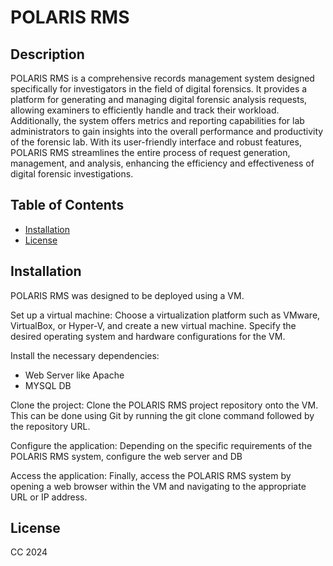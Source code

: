 # POLARIS RMS

## Description
POLARIS RMS is a comprehensive records management system designed specifically for investigators in the field of digital forensics. It provides a platform for generating and managing digital forensic analysis requests, allowing examiners to efficiently handle and track their workload. Additionally, the system offers metrics and reporting capabilities for lab administrators to gain insights into the overall performance and productivity of the forensic lab. With its user-friendly interface and robust features, POLARIS RMS streamlines the entire process of request generation, management, and analysis, enhancing the efficiency and effectiveness of digital forensic investigations.

## Table of Contents
- [Installation](#installation)
- [License](#license)

## Installation
POLARIS RMS was designed to be deployed using a VM.

Set up a virtual machine: Choose a virtualization platform such as VMware, VirtualBox, or Hyper-V, and create a new virtual machine. Specify the desired operating system and hardware configurations for the VM.

Install the necessary dependencies: 
- Web Server like Apache
- MYSQL DB

Clone the project: Clone the POLARIS RMS project repository onto the VM. This can be done using Git by running the git clone command followed by the repository URL.

Configure the application: Depending on the specific requirements of the POLARIS RMS system, configure the web server and DB

Access the application: Finally, access the POLARIS RMS system by opening a web browser within the VM and navigating to the appropriate URL or IP address. 


## License
CC 2024
